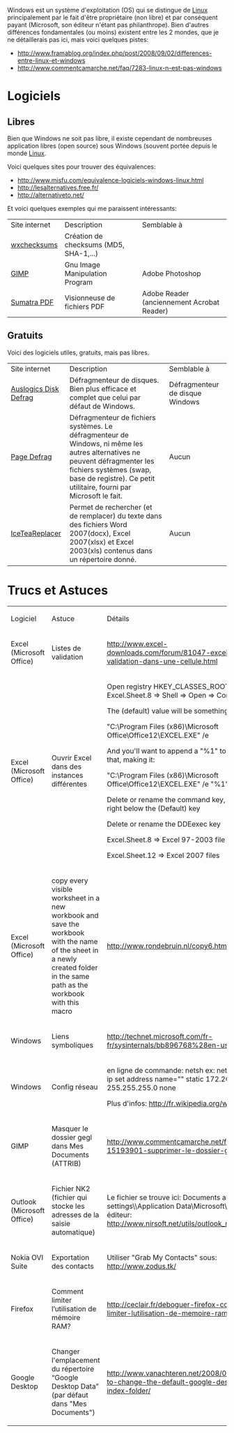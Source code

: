 Windows est un système d'exploitation (OS) qui se distingue de
[Linux](Linux "wikilink") principalement par le fait d'être propriétaire
(non libre) et par conséquent payant (Microsoft, son éditeur n'étant pas
philanthrope). Bien d'autres différences fondamentales (ou moins)
existent entre les 2 mondes, que je ne détaillerais pas ici, mais voici
quelques pistes:

- <http://www.framablog.org/index.php/post/2008/09/02/differences-entre-linux-et-windows>
- <http://www.commentcamarche.net/faq/7283-linux-n-est-pas-windows>

# Logiciels

## Libres

Bien que Windows ne soit pas libre, il existe cependant de nombreuses
application libres (open source) sous Windows (souvent portée depuis le
monde [Linux](Linux "wikilink").

Voici quelques sites pour trouver des équivalences:

- <http://www.misfu.com/equivalence-logiciels-windows-linux.html>
- <http://lesalternatives.free.fr/>
- <http://alternativeto.net/>

Et voici quelques exemples qui me paraissent intéressants:

|  |  |  |
|----|----|----|
| Site internet | Description | Semblable à |
| [wxchecksums](http://wxchecksums.sourceforge.net/) | Création de checksums (MD5, SHA-1,...) |  |
| [GIMP](http://www.gimp.org/) | Gnu Image Manipulation Program | Adobe Photoshop |
| [Sumatra PDF](http://blog.kowalczyk.info/software/sumatrapdf/) | Visionneuse de fichiers PDF | Adobe Reader (anciennement Acrobat Reader) |

## Gratuits

Voici des logiciels utiles, gratuits, mais pas libres.

|  |  |  |
|----|----|----|
| Site internet | Description | Semblable à |
| [Auslogics Disk Defrag](http://www.auslogics.com/en/software/disk-defrag/) | Défragmenteur de disques. Bien plus efficace et complet que celui par défaut de Windows. | Défragmenteur de disque Windows |
| [Page Defrag](http://www.commentcamarche.net/download/telecharger-248-pagedefrag/) | Défragmenteur de fichiers systèmes. Le défragmenteur de Windows, ni même les autres alternatives ne peuvent défragmenter les fichiers systèmes (swap, base de registre). Ce petit utilitaire, fourni par Microsoft le fait. | Aucun |
| [IceTeaReplacer](http://www.icetear.com/en/menu/home/) | Permet de rechercher (et de remplacer) du texte dans des fichiers Word 2007(docx), Excel 2007(xlsx) et Excel 2003(xls) contenus dans un répertoire donné. | Aucun |

# Trucs et Astuces

<table>
<tbody>
<tr>
<td><p>Logiciel</p></td>
<td><p>Astuce</p></td>
<td><p>Détails</p></td>
</tr>
<tr>
<td><p>Excel (Microsoft Office)</p></td>
<td><p>Listes de validation</p></td>
<td><p><a
href="http://www.excel-downloads.com/forum/81047-excel-liste-de-validation-dans-une-cellule.html">http://www.excel-downloads.com/forum/81047-excel-liste-de-validation-dans-une-cellule.html</a></p></td>
</tr>
<tr>
<td><p>Excel (Microsoft Office)</p></td>
<td><p>Ouvrir Excel dans des instances différentes</p></td>
<td><p>Open registry HKEY_CLASSES_ROOT =&gt; Excel.Sheet.8 =&gt; Shell
=&gt; Open =&gt; Command</p>
<p>The (default) value will be something like this:</p>
<p>"C:\Program Files (x86)\Microsoft Office\Office12\EXCEL.EXE" /e</p>
<p>And you'll want to append a "%1" to the end of that, making it:</p>
<p>"C:\Program Files (x86)\Microsoft Office\Office12\EXCEL.EXE" /e
"%1"</p>
<p>Delete or rename the command key, which is right below the (Default)
key</p>
<p>Delete or rename the DDEexec key</p>
<p>Excel.Sheet.8 =&gt; Excel 97-2003 file type.</p>
<p>Excel.Sheet.12 =&gt; Excel 2007 files</p></td>
</tr>
<tr>
<td><p>Excel (Microsoft Office)</p></td>
<td><p>copy every visible worksheet in a new workbook and save the
workbook with the name of the sheet in a newly created folder in the
same path as the workbook with this macro</p></td>
<td><p><a
href="http://www.rondebruin.nl/copy6.htm">http://www.rondebruin.nl/copy6.htm</a></p></td>
</tr>
<tr>
<td><p>Windows</p></td>
<td><p>Liens symboliques</p></td>
<td><p><a
href="http://technet.microsoft.com/fr-fr/sysinternals/bb896768%28en-us%29.aspx">http://technet.microsoft.com/fr-fr/sysinternals/bb896768%28en-us%29.aspx</a></p></td>
</tr>
<tr>
<td><p>Windows</p></td>
<td><p>Config réseau</p></td>
<td><p>en ligne de commande: netsh ex: netsh interface ip set address
name="<nomDeLaConnexion>" static 172.26.175.218 255.255.255.0 none</p>
<p>Plus d'infos: <a
href="http://fr.wikipedia.org/wiki/Netsh">http://fr.wikipedia.org/wiki/Netsh</a></p></td>
</tr>
<tr>
<td><p>GIMP</p></td>
<td><p>Masquer le dossier gegl dans Mes Documents (ATTRIB)</p></td>
<td><p><a
href="http://www.commentcamarche.net/forum/affich-15193901-supprimer-le-dossier-gegl-0-0">http://www.commentcamarche.net/forum/affich-15193901-supprimer-le-dossier-gegl-0-0</a></p></td>
</tr>
<tr>
<td><p>Outlook (Microsoft Office)</p></td>
<td><p>Fichier NK2 (fichier qui stocke les adresses de la saisie
automatique)</p></td>
<td><p>Le fichier se trouve ici: Documents and
settings\<User>\Application Data\Microsoft\Outlook Un éditeur: <a
href="http://www.nirsoft.net/utils/outlook_nk2_edit.html">http://www.nirsoft.net/utils/outlook_nk2_edit.html</a></p></td>
</tr>
<tr>
<td><p>Nokia OVI Suite</p></td>
<td><p>Exportation des contacts</p></td>
<td><p>Utiliser "Grab My Contacts" sous: <a
href="http://www.zodus.tk/">http://www.zodus.tk/</a></p></td>
</tr>
<tr>
<td><p>Firefox</p></td>
<td><p>Comment limiter l’utilisation de mémoire RAM?</p></td>
<td><p><a
href="http://ceclair.fr/deboguer-firefox-comment-limiter-lutilisation-de-memoire-ram">http://ceclair.fr/deboguer-firefox-comment-limiter-lutilisation-de-memoire-ram</a></p></td>
</tr>
<tr>
<td><p>Google Desktop</p></td>
<td><p>Changer l'emplacement du répertoire “Google Desktop Data” (par
défaut dans "Mes Documents")</p></td>
<td><p><a
href="http://www.vanachteren.net/2008/02/16/how-to-change-the-default-google-desktop-data-index-folder/">http://www.vanachteren.net/2008/02/16/how-to-change-the-default-google-desktop-data-index-folder/</a></p></td>
</tr>
</tbody>
</table>